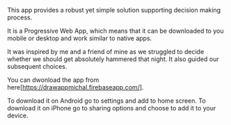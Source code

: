This app provides a robust yet simple solution supporting decision making process.

It is a Progressive Web App, which means that it can be downloaded to you mobile or desktop and work similar to native apps.

It was inspired by me and a friend of mine as we struggled to decide whether we should get absolutely hammered that night.
It also guided our subsequent choices.

You can dwonload the app from here[https://drawappmichal.firebaseapp.com/].

To download it on Android go to settings and add to home screen.
To download it on iPhone go to sharing options and choose to add it to your device.
